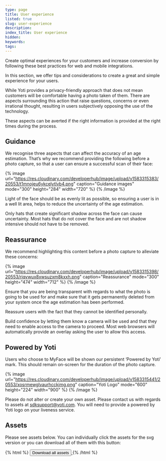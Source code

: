 ```yaml
---
type: page
title: User experience
listed: true
slug: user-experience
description: 
index_title: User experience
hidden: 
keywords: 
tags: 
---
```


Create optimal experiences for your customers and increase conversion by following these best practices for web and mobile integrations.

In this section, we offer tips and considerations to create a great and simple experience for your users.

While Yoti provides a privacy-friendly approach that does not mean customers will be comfortable having a photo taken of them. There are aspects surrounding this action that raise questions, concerns or even irrational thought, resulting in users subjectively opposing the use of the technology.

These aspects can be averted if the right information is provided at the right times during the process.

## Guidance

We recognise three aspects that can affect the accuracy of an age estimation. That’s why we recommend providing the following before a photo capture, so that a user can ensure a successful scan of their face:

{% image url="https://res.cloudinary.com/developerhub/image/upload/v1583315383/20553/t1mnojeu6ykcelytlvb4.png" caption="Guidance images" mode="300" height="284" width="720" %}
{% /image %}

Light of the face should be as evenly lit as possible, so ensuring a user is in a well lit area, helps to reduce the uncertainty of the age estimation.

Only hats that create significant shadow across the face can cause uncertainty. Most hats that do not cover the face and are not shadow intensive should not have to be removed.

## Reassurance

We recommend highlighting this content before a photo capture to alleviate these concerns:

{% image url="https://res.cloudinary.com/developerhub/image/upload/v1583315398/20553/riqvwux8xwsuzxm8kxxh.png" caption="Reassurance" mode="300" height="474" width="712" %}
{% /image %}

Ensure that you are being transparent with regards to what the photo is going to be used for and make sure that it gets permanently deleted from your system once the age estimation has been performed.

Reassure users with the fact that they cannot be identified personally.

Build confidence by letting them know a camera will be used and that they need to enable access to the camera to proceed. Most web browsers will automatically provide an overlay asking the user to allow this access.

## Powered by Yoti

Users who choose to MyFace will be shown our persistent ‘Powered by Yoti’ mark. This should remain on-screen for the duration of the photo capture.

{% image url="https://res.cloudinary.com/developerhub/image/upload/v1583315441/20553/xosrmewglvaurhcckjmg.png" caption="Yoti Logo" mode="600" height="224" width="900" %}
{% /image %}

Please do not alter or create your own asset. Please contact us with regards to assets at [sdksupport@yoti.com](mailto:sdksupport@yoti.com). You will need to provide a powered by Yoti logo on your liveness service.

## Assets

Please see assets below. You can individually click the assets for the svg version or you can download all of them with this button:

{% html %}
<a href="https://www.yoti.com/wp-content/uploads/Yoti_Age_Scan_visual_pack.zip"> 
   <button class="btn-primary"> 
      Download all assets
   </button>
</a>
{% /html %}